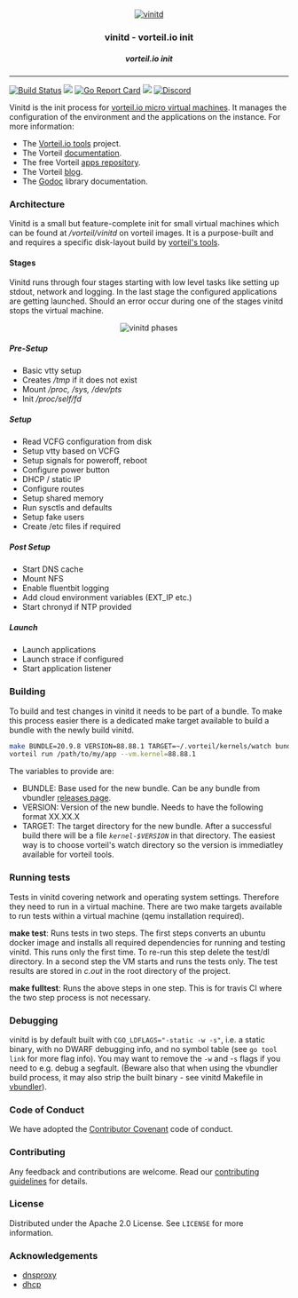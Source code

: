 <br />
<p align="center">
  <a href="https://github.com/vorteil/vinitd">
    <img src="assets/images/vlogo.png" alt="vinitd">
  </a>
  <h3 align="center">vinitd - vorteil.io init</h3>
  <h5 align="center">vorteil.io init</h5>
</p>
<hr/>

[![Build Status](https://travis-ci.org/vorteil/vinitd.svg?branch=master)](https://travis-ci.org/vorteil/vinitd) <a href="https://codeclimate.com/github/vorteil/vinitd/maintainability"><img src="https://api.codeclimate.com/v1/badges/4f33b7b5dc76ba2d26ae/maintainability" /></a> [![Go Report Card](https://goreportcard.com/badge/github.com/vorteil/vinitd)](https://goreportcard.com/report/github.com/vorteil/vinitd) [![](https://godoc.org/github.com/vorteil/vinitd/pkg/vorteil?status.svg)](http://godoc.org/github.com/vorteil/vinitd/pkg/vorteil) [![Discord](https://img.shields.io/badge/chat-on%20discord-6A7EC2)](https://discord.gg/VjF6wn4)

Vinitd is the init process for [vorteil.io micro virtual machines](https://github.com/vorteil/vorteil). It manages the configuration of the environment and the applications on the instance. For more information:

* The [Vorteil.io tools](https://github.com/vorteil/vorteil) project.
* The Vorteil [documentation](https://docs.vorteil.io/).
* The free Vorteil [apps repository](http://apps.vorteil.io/).
* The Vorteil [blog](https://blog.vorteil.io/).
* The [Godoc](https://godoc.org/github.com/vorteil/vorteil) library documentation.

### Architecture

Vinitd is a small but feature-complete init for small virtual machines which can be found at _/vorteil/vinitd_ on vorteil images. It is a purpose-built and and requires a specific disk-layout build by [vorteil's tools](https://github.com/vorteil/vorteil).

#### Stages

Vinitd runs through four stages starting with low level tasks like setting up stdout, network and logging. In the last stage the configured applications are getting launched. Should an error occur during one of the stages vinitd stops the virtual machine.

<p align="center">
    <img src="assets/images/vinitd_phases.png" alt="vinitd phases">
</p>

##### Pre-Setup

* Basic vtty setup
* Creates _/tmp_ if it does not exist
* Mount _/proc, /sys, /dev/pts_
* Init _/proc/self/fd_

##### Setup

* Read VCFG configuration from disk
* Setup vtty based on VCFG
* Setup signals for poweroff, reboot
* Configure power button
* DHCP / static IP
* Configure routes
* Setup shared memory
* Run sysctls and defaults
* Setup fake users
* Create /etc files if required

##### Post Setup

* Start DNS cache
* Mount NFS
* Enable fluentbit logging
* Add cloud environment variables (EXT_IP etc.)
* Start chronyd if NTP provided

##### Launch

* Launch applications
* Launch strace if configured
* Start application listener

### Building

To build and test changes in vinitd it needs to be part of a bundle. To make this process easier there is a dedicated make target available to build a bundle with the newly build vinitd.

```sh
make BUNDLE=20.9.8 VERSION=88.88.1 TARGET=~/.vorteil/kernels/watch bundle
vorteil run /path/to/my/app --vm.kernel=88.88.1
```

The variables to provide are:

* BUNDLE: Base used for the new bundle. Can be any bundle from vbundler [releases page](https://github.com/vorteil/vbundler/releases).
* VERSION: Version of the new bundle. Needs to have the following format XX.XX.X
* TARGET: The target directory for the new bundle. After a successful build there will be a file _`kernel-$VERSION`_ in that directory. The easiest way is to choose vorteil's watch directory so the version is immediatley available for vorteil tools.

### Running tests

Tests in vinitd covering network and operating system settings. Therefore they need to run in a virtual machine. There are two make targets available to run tests within a virtual machine (qemu installation required).

**make test**: Runs tests in two steps. The first steps converts an ubuntu docker image and installs all required dependencies for running and testing vinitd. This runs only the first time. To re-run this step delete the test/dl directory. In a second step the VM starts and runs the tests only. The test results are stored in _c.out_ in the root directory of the project.

**make fulltest**: Runs the above steps in one step. This is for travis CI where the two step process is not necessary.

### Debugging

vinitd is by default built with `CGO_LDFLAGS="-static -w -s"`, i.e. a static binary, with no DWARF debugging info, and no symbol table (see `go tool link` for more flag info). You may want to remove the `-w` and -`s` flags if you need to e.g. debug a segfault. (Beware also that when using the vbundler build process, it may also strip the built binary - see vinitd Makefile in [vbundler](ttps://github.com/vorteil/vbundler)).

### Code of Conduct

We have adopted the [Contributor Covenant](https://github.com/vorteil/.github/blob/master/CODE_OF_CONDUCT.md) code of conduct.

### Contributing

Any feedback and contributions are welcome. Read our [contributing guidelines](https://github.com/vorteil/.github/blob/master/CONTRIBUTING.md) for details.

### License

Distributed under the Apache 2.0 License. See `LICENSE` for more information.

### Acknowledgements

* [dnsproxy](https://github.com/Asphaltt/dnsproxy-go)
* [dhcp](https://github.com/insomniacslk/dhcp)
